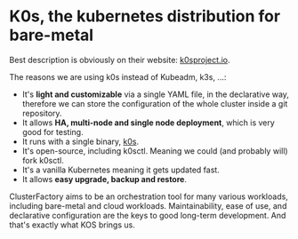 # K0s, the kubernetes distribution for bare-metal

Best description is obviously on their website: [k0sproject.io](https://k0sproject.io).

The reasons we are using k0s instead of Kubeadm, k3s, ...:

- It's **light and customizable** via a single YAML file, in the declarative way, therefore we can store the configuration of the whole cluster inside a git repository.
- It allows **HA, multi-node and single node deployment**, which is very good for testing.
- It runs with a single binary, [k0s](https://github.com/k0sproject/k0s).
- It's open-source, including k0sctl. Meaning we could (and probably will) fork k0sctl.
- It's a vanilla Kubernetes meaning it gets updated fast.
- It allows **easy upgrade, backup and restore**.

ClusterFactory aims to be an orchestration tool for many various workloads, including bare-metal and cloud workloads. Maintainability, ease of use, and declarative configuration are the keys to good long-term development. And that's exactly what KOS brings us.
